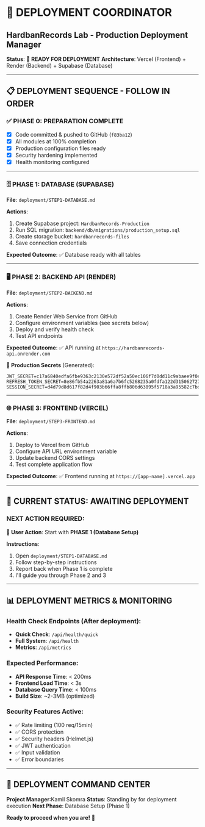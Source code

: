# 🎯 DEPLOYMENT COORDINATOR
## HardbanRecords Lab - Production Deployment Manager

**Status**: 🚀 **READY FOR DEPLOYMENT**
**Architecture**: Vercel (Frontend) + Render (Backend) + Supabase (Database)

---

## 📋 **DEPLOYMENT SEQUENCE - FOLLOW IN ORDER**

### ✅ **PHASE 0: PREPARATION COMPLETE**
- [x] Code committed & pushed to GitHub (`f83ba12`)
- [x] All modules at 100% completion
- [x] Production configuration files ready
- [x] Security hardening implemented
- [x] Health monitoring configured

---

### 🗄️ **PHASE 1: DATABASE (SUPABASE)**
**File**: `deployment/STEP1-DATABASE.md`

**Actions**:
1. Create Supabase project: `HardbanRecords-Production`
2. Run SQL migration: `backend/db/migrations/production_setup.sql`
3. Create storage bucket: `hardbanrecords-files`
4. Save connection credentials

**Expected Outcome**: ✅ Database ready with all tables

---

### 🖥️ **PHASE 2: BACKEND API (RENDER)**
**File**: `deployment/STEP2-BACKEND.md`

**Actions**:
1. Create Render Web Service from GitHub
2. Configure environment variables (see secrets below)
3. Deploy and verify health check
4. Test API endpoints

**Expected Outcome**: ✅ API running at `https://hardbanrecords-api.onrender.com`

**🔐 Production Secrets** (Generated):
```env
JWT_SECRET=c17a6840edfa6fbe9363c2130e572df52a50ec106f7d0dd11c9abaee9f0ece8f
REFRESH_TOKEN_SECRET=8e86fb54a2263a81a6a7b6fc5268235a0fdfa122d315062727612cd97f4ffc3c
SESSION_SECRET=d4d79d8d617f82d4f903b66ffa8ffb806d63895f5718a3a95582c7bd35dcd0ab
```

---

### 🌐 **PHASE 3: FRONTEND (VERCEL)**
**File**: `deployment/STEP3-FRONTEND.md`

**Actions**:
1. Deploy to Vercel from GitHub
2. Configure API URL environment variable
3. Update backend CORS settings
4. Test complete application flow

**Expected Outcome**: ✅ Frontend running at `https://[app-name].vercel.app`

---

## 🎯 **CURRENT STATUS: AWAITING DEPLOYMENT**

### **NEXT ACTION REQUIRED**:
**👤 User Action**: Start with **PHASE 1 (Database Setup)**

**Instructions**:
1. Open `deployment/STEP1-DATABASE.md`
2. Follow step-by-step instructions
3. Report back when Phase 1 is complete
4. I'll guide you through Phase 2 and 3

---

## 📊 **DEPLOYMENT METRICS & MONITORING**

### **Health Check Endpoints** (After deployment):
- **Quick Check**: `/api/health/quick`
- **Full System**: `/api/health`
- **Metrics**: `/api/metrics`

### **Expected Performance**:
- **API Response Time**: < 200ms
- **Frontend Load Time**: < 3s
- **Database Query Time**: < 100ms
- **Build Size**: ~2-3MB (optimized)

### **Security Features Active**:
- ✅ Rate limiting (100 req/15min)
- ✅ CORS protection
- ✅ Security headers (Helmet.js)
- ✅ JWT authentication
- ✅ Input validation
- ✅ Error boundaries

---

## 🚀 **DEPLOYMENT COMMAND CENTER**

**Project Manager**:Kamil Skomra 
**Status**: Standing by for deployment execution
**Next Phase**: Database Setup (Phase 1)

**Ready to proceed when you are!** 🎯
